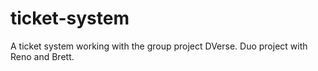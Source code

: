 # ticket-system
A ticket system working with the group project DVerse. Duo project with Reno and Brett.
